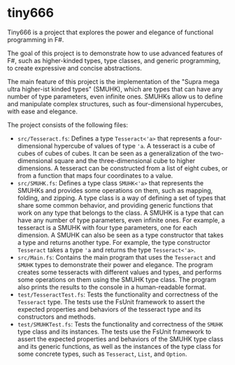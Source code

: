 # tiny666
Tiny666 is a project that explores the power and elegance of functional programming in F#.

The goal of this project is to demonstrate how to use advanced features of F#, such as higher-kinded types, type classes, and generic programming, to create expressive and concise abstractions.

The main feature of this project is the implementation of the "Supra mega ultra higher-ist kinded types" (SMUHK), which are types that can have any number of type parameters, even infinite ones. SMUHKs allow us to define and manipulate complex structures, such as four-dimensional hypercubes, with ease and elegance.

The project consists of the following files:

* `src/Tesseract.fs`: Defines a type `Tesseract<'a>` that represents a four-dimensional hypercube of values of type `'a`. A tesseract is a cube of cubes of cubes of cubes. It can be seen as a generalization of the two-dimensional square and the three-dimensional cube to higher dimensions. A tesseract can be constructed from a list of eight cubes, or from a function that maps four coordinates to a value.
* `src/SMUHK.fs`: Defines a type class `SMUHK<'a>` that represents the SMUHKs and provides some operations on them, such as mapping, folding, and zipping. A type class is a way of defining a set of types that share some common behavior, and providing generic functions that work on any type that belongs to the class. A SMUHK is a type that can have any number of type parameters, even infinite ones. For example, a tesseract is a SMUHK with four type parameters, one for each dimension. A SMUHK can also be seen as a type constructor that takes a type and returns another type. For example, the type constructor `Tesseract` takes a type `'a` and returns the type `Tesseract<'a>`.
* `src/Main.fs`: Contains the main program that uses the `Tesseract` and `SMUHK` types to demonstrate their power and elegance. The program creates some tesseracts with different values and types, and performs some operations on them using the SMUHK type class. The program also prints the results to the console in a human-readable format.
* `test/TesseractTest.fs`: Tests the functionality and correctness of the `Tesseract` type. The tests use the FsUnit framework to assert the expected properties and behaviors of the tesseract type and its constructors and methods.
* `test/SMUHKTest.fs`: Tests the functionality and correctness of the `SMUHK` type class and its instances. The tests use the FsUnit framework to assert the expected properties and behaviors of the SMUHK type class and its generic functions, as well as the instances of the type class for some concrete types, such as `Tesseract`, `List`, and `Option`.

